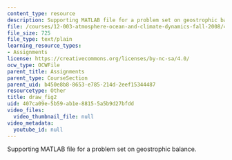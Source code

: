 ```yaml
---
content_type: resource
description: Supporting MATLAB file for a problem set on geostrophic balance.
file: /courses/12-003-atmosphere-ocean-and-climate-dynamics-fall-2008/407ca09e5b59ab1e88155a5b9d27bfdd_draw_fig2.m
file_size: 725
file_type: text/plain
learning_resource_types:
- Assignments
license: https://creativecommons.org/licenses/by-nc-sa/4.0/
ocw_type: OCWFile
parent_title: Assignments
parent_type: CourseSection
parent_uid: b450e8b8-8653-e785-214d-2eef15344487
resourcetype: Other
title: draw_fig2
uid: 407ca09e-5b59-ab1e-8815-5a5b9d27bfdd
video_files:
  video_thumbnail_file: null
video_metadata:
  youtube_id: null
---
```

Supporting MATLAB file for a problem set on geostrophic balance.